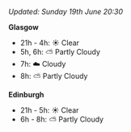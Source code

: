 *Updated: Sunday 19th June 20:30*

**Glasgow**

* 21h - 4h: :sunny: Clear
* 5h, 6h: :partly_sunny: Partly Cloudy
* 7h: :cloud: Cloudy
* 8h: :partly_sunny: Partly Cloudy

**Edinburgh**

* 21h - 5h: :sunny: Clear
* 6h - 8h: :partly_sunny: Partly Cloudy
